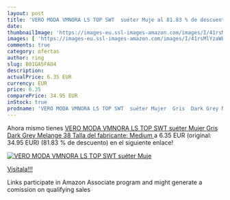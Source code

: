 ```yaml
---
layout: post
title: 'VERO MODA VMNORA LS TOP SWT  suéter Muje al 81.83 % de descuento'
date: 
thumbnailImage: 'https://images-eu.ssl-images-amazon.com/images/I/41rsMlYzaWL._SL200_.jpg'
images: [ 'https://images-eu.ssl-images-amazon.com/images/I/41rsMlYzaWL._SL200_.jpg' ]
comments: true
category: ofertas
author: ring
slug: B01GA5FAO4
description:
actualPrice: 6.35 EUR
currency: EUR
price: 6.35
comparePrice: 34.95 EUR
inStock: true
prodname: 'VERO MODA VMNORA LS TOP SWT  suéter Mujer  Gris  Dark Grey Melange   38  Talla del fabricante: Medium '
---
```


Ahora mismo tienes [VERO MODA VMNORA LS TOP SWT  suéter Mujer  Gris  Dark Grey Melange   38  Talla del fabricante: Medium ](https://www.amazon.es/dp/B01GA5FAO4/?tag=tolees-21) a 6.35 EUR (original: 34.95 EUR) (81.83 %  de descuento) en el siguiente enlace!

[![VERO MODA VMNORA LS TOP SWT  suéter Muje](https://images-eu.ssl-images-amazon.com/images/I/41rsMlYzaWL._SL200_.jpg)](https://www.amazon.es/dp/B01GA5FAO4/?tag=tolees-21)

[Visítala!!!](https://www.amazon.es/dp/B01GA5FAO4/?tag=tolees-21)

Links participate in Amazon Associate program and might generate a comission on qualifying sales

